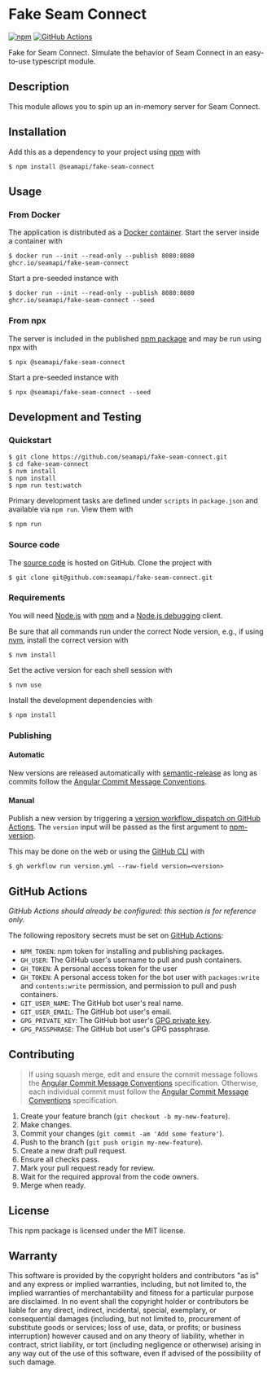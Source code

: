 # Fake Seam Connect

[![npm](https://img.shields.io/npm/v/@seamapi/fake-seam-connect.svg)](https://www.npmjs.com/package/@seamapi/fake-seam-connect)
[![GitHub Actions](https://github.com/seamapi/fake-seam-connect/actions/workflows/check.yml/badge.svg)](https://github.com/seamapi/fake-seam-connect/actions/workflows/check.yml)

Fake for Seam Connect. Simulate the behavior of Seam Connect in an easy-to-use typescript module.

## Description

This module allows you to spin up an in-memory server
for Seam Connect.

## Installation

Add this as a dependency to your project using [npm] with

```
$ npm install @seamapi/fake-seam-connect
```

[npm]: https://www.npmjs.com/

## Usage

### From Docker

The application is distributed as a [Docker container].
Start the server inside a container with

```
$ docker run --init --read-only --publish 8080:8080 ghcr.io/seamapi/fake-seam-connect
```

Start a pre-seeded instance with

```
$ docker run --init --read-only --publish 8080:8080 ghcr.io/seamapi/fake-seam-connect --seed
```

[Docker container]: https://github.com/seamapi/fake-seam-connect/pkgs/container/fake-seam-connect

### From npx

The server is included in the published [npm package] and may be run using npx with

```
$ npx @seamapi/fake-seam-connect
```

Start a pre-seeded instance with

```
$ npx @seamapi/fake-seam-connect --seed
```

[npm package]: https://www.npmjs.com/package/@makenew/nodets-server

## Development and Testing

### Quickstart

```
$ git clone https://github.com/seamapi/fake-seam-connect.git
$ cd fake-seam-connect
$ nvm install
$ npm install
$ npm run test:watch
```

Primary development tasks are defined under `scripts` in `package.json`
and available via `npm run`.
View them with

```
$ npm run
```

### Source code

The [source code] is hosted on GitHub.
Clone the project with

```
$ git clone git@github.com:seamapi/fake-seam-connect.git
```

[source code]: https://github.com/seamapi/fake-seam-connect

### Requirements

You will need [Node.js] with [npm] and a [Node.js debugging] client.

Be sure that all commands run under the correct Node version, e.g.,
if using [nvm], install the correct version with

```
$ nvm install
```

Set the active version for each shell session with

```
$ nvm use
```

Install the development dependencies with

```
$ npm install
```

[Node.js]: https://nodejs.org/
[Node.js debugging]: https://nodejs.org/en/docs/guides/debugging-getting-started/
[npm]: https://www.npmjs.com/
[nvm]: https://github.com/creationix/nvm

### Publishing

#### Automatic

New versions are released automatically with [semantic-release]
as long as commits follow the [Angular Commit Message Conventions].

[Angular Commit Message Conventions]: https://semantic-release.gitbook.io/semantic-release/#commit-message-format
[semantic-release]: https://semantic-release.gitbook.io/

#### Manual

Publish a new version by triggering a [version workflow_dispatch on GitHub Actions].
The `version` input will be passed as the first argument to [npm-version].

This may be done on the web or using the [GitHub CLI] with

```
$ gh workflow run version.yml --raw-field version=<version>
```

[GitHub CLI]: https://cli.github.com/
[npm-version]: https://docs.npmjs.com/cli/version
[version workflow_dispatch on GitHub Actions]: https://github.com/seamapi/fake-seam-connect/actions?query=workflow%3Aversion

## GitHub Actions

_GitHub Actions should already be configured: this section is for reference only._

The following repository secrets must be set on [GitHub Actions]:

- `NPM_TOKEN`: npm token for installing and publishing packages.
- `GH_USER`: The GitHub user's username to pull and push containers.
- `GH_TOKEN`: A personal access token for the user
- `GH_TOKEN`: A personal access token for the bot user with
  `packages:write` and `contents:write` permission,
  and permission to pull and push containers.
- `GIT_USER_NAME`: The GitHub bot user's real name.
- `GIT_USER_EMAIL`: The GitHub bot user's email.
- `GPG_PRIVATE_KEY`: The GitHub bot user's [GPG private key].
- `GPG_PASSPHRASE`: The GitHub bot user's GPG passphrase.

[GitHub Actions]: https://github.com/features/actions
[GPG private key]: https://github.com/marketplace/actions/import-gpg#prerequisites

## Contributing

> If using squash merge, edit and ensure the commit message follows the [Angular Commit Message Conventions] specification.
> Otherwise, each individual commit must follow the [Angular Commit Message Conventions] specification.

1. Create your feature branch (`git checkout -b my-new-feature`).
2. Make changes.
3. Commit your changes (`git commit -am 'Add some feature'`).
4. Push to the branch (`git push origin my-new-feature`).
5. Create a new draft pull request.
6. Ensure all checks pass.
7. Mark your pull request ready for review.
8. Wait for the required approval from the code owners.
9. Merge when ready.

[Angular Commit Message Conventions]: https://semantic-release.gitbook.io/semantic-release/#commit-message-format

## License

This npm package is licensed under the MIT license.

## Warranty

This software is provided by the copyright holders and contributors "as is" and
any express or implied warranties, including, but not limited to, the implied
warranties of merchantability and fitness for a particular purpose are
disclaimed. In no event shall the copyright holder or contributors be liable for
any direct, indirect, incidental, special, exemplary, or consequential damages
(including, but not limited to, procurement of substitute goods or services;
loss of use, data, or profits; or business interruption) however caused and on
any theory of liability, whether in contract, strict liability, or tort
(including negligence or otherwise) arising in any way out of the use of this
software, even if advised of the possibility of such damage.
